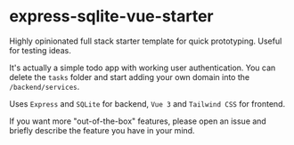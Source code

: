 # express-sqlite-vue-starter

Highly opinionated full stack starter template for quick prototyping. Useful for testing ideas.

It's actually a simple todo app with working user authentication. You can delete the `tasks` folder and start adding your own domain into the `/backend/services`.

Uses `Express` and `SQLite` for backend, `Vue 3` and `Tailwind CSS` for frontend.

If you want more "out-of-the-box" features, please open an issue and briefly describe the feature you have in your mind.
